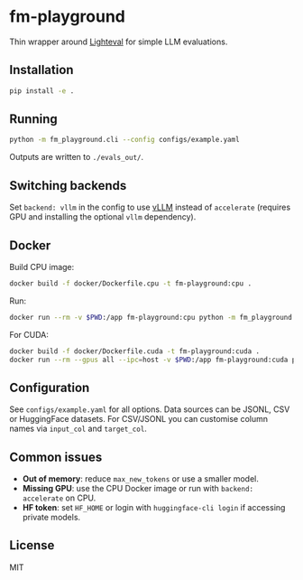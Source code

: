# fm-playground

Thin wrapper around [Lighteval](https://github.com/huggingface/lighteval) for simple LLM evaluations.

## Installation

```bash
pip install -e .
```

## Running

```bash
python -m fm_playground.cli --config configs/example.yaml
```

Outputs are written to `./evals_out/`.

## Switching backends

Set `backend: vllm` in the config to use [vLLM](https://github.com/vllm-project/vllm) instead of `accelerate` (requires GPU and installing the optional `vllm` dependency).

## Docker

Build CPU image:

```bash
docker build -f docker/Dockerfile.cpu -t fm-playground:cpu .
```

Run:

```bash
docker run --rm -v $PWD:/app fm-playground:cpu python -m fm_playground.cli --config configs/example.yaml
```

For CUDA:

```bash
docker build -f docker/Dockerfile.cuda -t fm-playground:cuda .
docker run --rm --gpus all --ipc=host -v $PWD:/app fm-playground:cuda python -m fm_playground.cli --config configs/example.yaml
```

## Configuration

See `configs/example.yaml` for all options. Data sources can be JSONL, CSV or HuggingFace datasets. For CSV/JSONL you can customise column names via `input_col` and `target_col`.

## Common issues

- **Out of memory**: reduce `max_new_tokens` or use a smaller model.
- **Missing GPU**: use the CPU Docker image or run with `backend: accelerate` on CPU.
- **HF token**: set `HF_HOME` or login with `huggingface-cli login` if accessing private models.

## License

MIT
